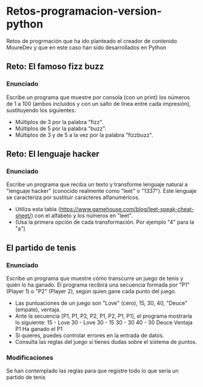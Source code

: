# Retos-programacion-version-python
Retos de progrmación que ha ido planteado el creador de contenido MoureDev y que en este caso han sido desarrollados en Python

## Reto: El famoso fizz buzz
### Enunciado
Escribe un programa que muestre por consola (con un print) los números de 1 a 100 (ambos incluidos y con un salto de línea entre cada impresión), sustituyendo los siguientes:
* Múltiplos de 3 por la palabra "fizz".
* Múltiplos de 5 por la palabra "buzz".
* Múltiplos de 3 y de 5 a la vez por la palabra "fizzbuzz".

## Reto: El lenguaje hacker
### Enunciado
Escribe un programa que reciba un texto y transforme lenguaje natural a "lenguaje hacker" (conocido realmente como "leet" o "1337"). Este lenguaje se caracteriza por sustituir caracteres alfanuméricos.
* Utiliza esta tabla (https://www.gamehouse.com/blog/leet-speak-cheat-sheet/) con el alfabeto y los números en "leet".
* (Usa la primera opción de cada transformación. Por ejemplo "4" para la "a")

## El partido de tenis
### Enunciado
Escribe un programa que muestre cómo transcurre un juego de tenis y quién lo ha ganado. El programa recibirá una secuencia formada por "P1" (Player 1) o "P2" (Player 2), según quien gane cada punto del juego.
* Las puntuaciones de un juego son "Love" (cero), 15, 30, 40, "Deuce" (empate), ventaja.
* Ante la secuencia [P1, P1, P2, P2, P1, P2, P1, P1], el programa mostraría lo siguiente:
		15 - Love
		30 - Love
		30 - 15
		30 - 30
		40 - 30
		Deuce
		Ventaja P1
		Ha ganado el P1
* Si quieres, puedes controlar errores en la entrada de datos.
* Consulta las reglas del juego si tienes dudas sobre el sistema de puntos. 
### Modificaciones
Se han contemplado las reglas para que registre todo lo que seria un partido de tenis